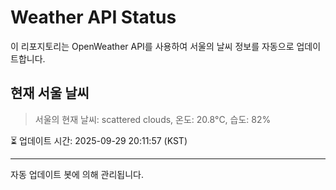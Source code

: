 
# Weather API Status

이 리포지토리는 OpenWeather API를 사용하여 서울의 날씨 정보를 자동으로 업데이트합니다.

## 현재 서울 날씨
> 서울의 현재 날씨: scattered clouds, 온도: 20.8°C, 습도: 82%

⏳ 업데이트 시간: 2025-09-29 20:11:57 (KST)

---
자동 업데이트 봇에 의해 관리됩니다.
